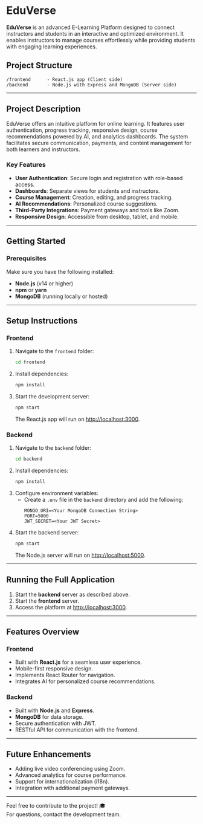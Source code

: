 


# EduVerse

**EduVerse** is an advanced E-Learning Platform designed to connect instructors and students in an interactive and optimized environment. It enables instructors to manage courses effortlessly while providing students with engaging learning experiences.



## Project Structure
```
/frontend      - React.js app (Client side)
/backend       - Node.js with Express and MongoDB (Server side)
```

---

## Project Description
EduVerse offers an intuitive platform for online learning. It features user authentication, progress tracking, responsive design, course recommendations powered by AI, and analytics dashboards. The system facilitates secure communication, payments, and content management for both learners and instructors.

### Key Features
- **User Authentication**: Secure login and registration with role-based access.
- **Dashboards**: Separate views for students and instructors.
- **Course Management**: Creation, editing, and progress tracking.
- **AI Recommendations**: Personalized course suggestions.
- **Third-Party Integrations**: Payment gateways and tools like Zoom.
- **Responsive Design**: Accessible from desktop, tablet, and mobile.

---

## Getting Started

### Prerequisites
Make sure you have the following installed:
- **Node.js** (v14 or higher)
- **npm** or **yarn**
- **MongoDB** (running locally or hosted)

---

## Setup Instructions

### Frontend
1. Navigate to the `frontend` folder:
   ```bash
   cd frontend
   ```
2. Install dependencies:
   ```bash
   npm install
   ```
3. Start the development server:
   ```bash
   npm start
   ```
   The React.js app will run on [http://localhost:3000](http://localhost:3000).

### Backend
1. Navigate to the `backend` folder:
   ```bash
   cd backend
   ```
2. Install dependencies:
   ```bash
   npm install
   ```
3. Configure environment variables:
   - Create a `.env` file in the `backend` directory and add the following:
     ```
     MONGO_URI=<Your MongoDB Connection String>
     PORT=5000
     JWT_SECRET=<Your JWT Secret>
     ```
4. Start the backend server:
   ```bash
   npm start
   ```
   The Node.js server will run on [http://localhost:5000](http://localhost:5000).

---

## Running the Full Application
1. Start the **backend** server as described above.
2. Start the **frontend** server.
3. Access the platform at [http://localhost:3000](http://localhost:3000).

---

## Features Overview
### Frontend
- Built with **React.js** for a seamless user experience.
- Mobile-first responsive design.
- Implements React Router for navigation.
- Integrates AI for personalized course recommendations.

### Backend
- Built with **Node.js** and **Express**.
- **MongoDB** for data storage.
- Secure authentication with JWT.
- RESTful API for communication with the frontend.

---

## Future Enhancements
- Adding live video conferencing using Zoom.
- Advanced analytics for course performance.
- Support for internationalization (i18n).
- Integration with additional payment gateways.

---

Feel free to contribute to the project! 🎓  
For questions, contact the development team.

